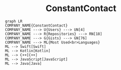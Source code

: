 <h1 align="center">ConstantContact</h1>

```mermaid
graph LR
COMPANY_NAME{ConstantContact}
COMPANY_NAME ---> U{Users} ---> UN[4]
COMPANY_NAME ---> R{Repositories} ---> RN[18]
COMPANY_NAME ---> G{Gists} ---> GN[76]
COMPANY_NAME ---> ML{Most Used<br>Languages}
ML --> Swift[Swift]
ML --> Kotlin[Kotlin]
ML --> C++[C++]
ML --> JavaScript[JavaScript]
ML --> Java[Java]
```
